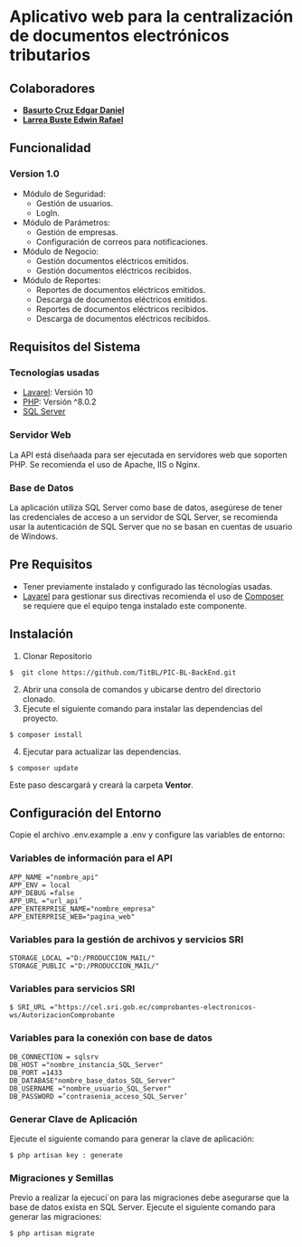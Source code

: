 # Aplicativo web para la centralización de documentos electrónicos tributarios
## Colaboradores 
- **[Basurto Cruz Edgar Daniel](https://github.com/edgarbasurto)**
- **[Larrea Buste Edwin Rafael](https://github.com/Rafael1108)**
 
## Funcionalidad 
### Version 1.0
- Módulo de Seguridad:
    - Gestión de usuarios.
    - LogIn.
- Módulo de Parámetros:
    - Gestión de empresas.
    - Configuración de correos para notificaciones.
- Módulo de Negocio: 
    - Gestión documentos eléctricos emitidos. 
    - Gestión documentos eléctricos recibidos.
- Módulo de Reportes: 
    - Reportes de documentos eléctricos emitidos. 
    - Descarga de documentos eléctricos emitidos. 
    - Reportes de documentos eléctricos recibidos. 
    - Descarga de documentos eléctricos recibidos.
      
## Requisitos del Sistema
### Tecnologías usadas
* [Lavarel](https://laravel.com/docs/9.x): Versión 10
* [PHP](https://www.php.net/): Versión ^8.0.2
* [SQL Server](https://www.microsoft.com/es-es/sql-server)
  
### Servidor Web
La API está diseñaada para ser ejecutada en servidores web que soporten PHP. Se recomienda
el uso de Apache, IIS o Nginx.

### Base de Datos
La aplicación utiliza SQL Server como base de datos, asegúrese de tener las credenciales de
acceso a un servidor de SQL Server, se recomienda usar la autenticación de SQL Server que no
se basan en cuentas de usuario de Windows.

## Pre Requisitos 
- Tener previamente instalado y configurado las técnologías usadas.
- [Lavarel](https://laravel.com/docs/9.x) para gestionar sus directivas recomienda el uso de [Composer](https://getcomposer.org/) se requiere que el equipo tenga instalado este componente.

## Instalación
1. Clonar Repositorio
```
$  git clone https://github.com/TitBL/PIC-BL-BackEnd.git
```
2. Abrir una consola de comandos y ubicarse dentro del directorio clonado.
3. Ejecute el siguiente comando para instalar las dependencias del proyecto.
```
$ composer install
```
4. Ejecutar para actualizar las dependencias.
```
$ composer update 
``` 
Este paso descargará y creará la carpeta <strong>Ventor</strong>.

## Configuración del Entorno
Copie el archivo .env.example a .env y configure las variables de entorno:
### Variables de información para el API
```
APP_NAME ="nombre_api"
APP_ENV = local
APP_DEBUG =false
APP_URL ="url_api’
APP_ENTERPRISE_NAME="nombre_empresa"
APP_ENTERPRISE_WEB="pagina_web"
```
### Variables para la gestión de archivos y servicios SRI
```
STORAGE_LOCAL ="D:/PRODUCCION_MAIL/"
STORAGE_PUBLIC ="D:/PRODUCCION_MAIL/"
```
### Variables para servicios SRI
```
$ SRI_URL ="https://cel.sri.gob.ec/comprobantes-electronicos-ws/AutorizacionComprobante
```

### Variables para la conexión con base de datos
```
DB_CONNECTION = sqlsrv
DB_HOST ="nombre_instancia_SQL_Server"
DB_PORT =1433
DB_DATABASE"nombre_base_datos_SQL_Server"
DB_USERNAME ="nombre_usuario_SQL_Server"
DB_PASSWORD =’contrasenia_acceso_SQL_Server’
```

### Generar Clave de Aplicación
Ejecute el siguiente comando para generar la clave de aplicación:
```
$ php artisan key : generate
```

### Migraciones y Semillas
Previo a realizar la ejecuci´on para las migraciones debe asegurarse que la base de datos exista
en SQL Server.
Ejecute el siguiente comando para generar las migraciones:
```
$ php artisan migrate
```
